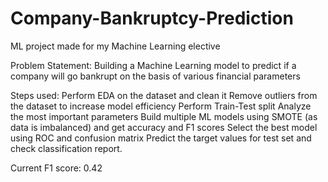 # Company-Bankruptcy-Prediction
ML project made for my Machine Learning elective

Problem Statement:
Building a Machine Learning model to predict if a company will go bankrupt on the basis of various financial parameters

Steps used:
Perform EDA on the dataset and clean it
Remove outliers from the dataset to increase model efficiency
Perform Train-Test split
Analyze the most important parameters
Build multiple ML models using SMOTE (as data is imbalanced) and get accuracy and F1 scores
Select the best model using ROC and confusion matrix
Predict the target values for test set and check classification report.

Current F1 score: 0.42

